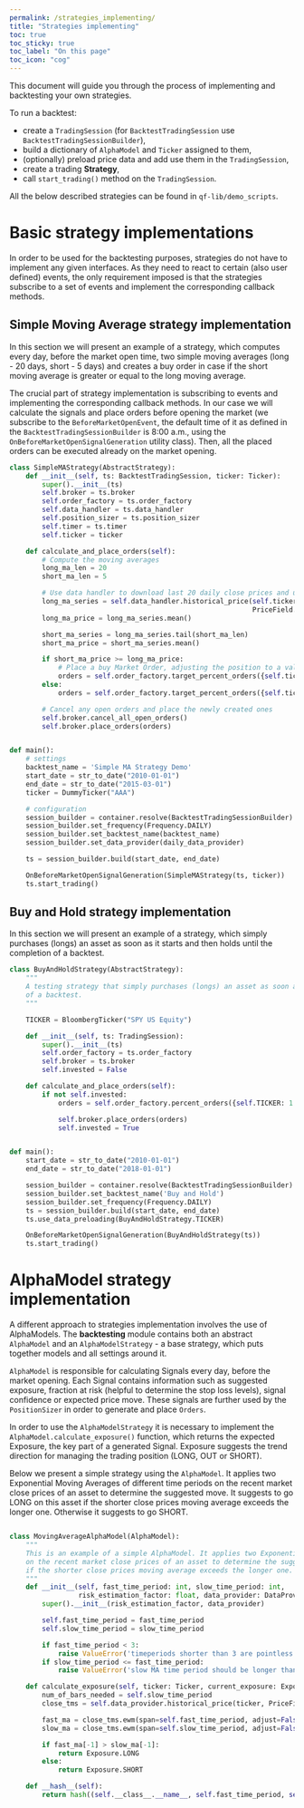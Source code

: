 ```yaml
---
permalink: /strategies_implementing/
title: "Strategies implementing"
toc: true
toc_sticky: true
toc_label: "On this page"
toc_icon: "cog"
---
```


This document will guide you through the process of implementing and backtesting your own strategies.

To run a backtest:
- create a `TradingSession` (for `BacktestTradingSession` use `BacktestTradingSessionBuilder`),
- build a dictionary of `AlphaModel` and `Ticker` assigned to them,
- (optionally) preload price data and add use them in the `TradingSession`,
- create a trading **Strategy**,
- call `start_trading()` method on the `TradingSession`.

All the below described strategies can be found in `qf-lib/demo_scripts`.

# Basic strategy implementations

In order to be used for the backtesting purposes, strategies do not have to implement any given interfaces. As they need to react to certain (also user defined) events, the only requirement imposed is that the strategies subscribe to a set of events and implement the corresponding callback methods.

## Simple Moving Average strategy implementation

In this section we will present an example of a strategy, which computes every day, before the market open time, two simple moving averages (long - 20 days, short - 5 days) and creates a buy order in case if the short moving average is greater or equal to the long moving average.

The crucial part of strategy implementation is subscribing to events and implementing the corresponding callback methods. In our case we will calculate the signals and place orders before opening the market (we subscribe to the `BeforeMarketOpenEvent`, 
the default time of it as defined in the `BacktestTradingSessionBuilder` is 8:00 a.m., using the `OnBeforeMarketOpenSignalGeneration` utility class). 
Then, all the placed orders can be executed already on the market opening.

```python
class SimpleMAStrategy(AbstractStrategy):
    def __init__(self, ts: BacktestTradingSession, ticker: Ticker):
        super().__init__(ts)
        self.broker = ts.broker
        self.order_factory = ts.order_factory
        self.data_handler = ts.data_handler
        self.position_sizer = ts.position_sizer
        self.timer = ts.timer
        self.ticker = ticker

    def calculate_and_place_orders(self):
        # Compute the moving averages
        long_ma_len = 20
        short_ma_len = 5

        # Use data handler to download last 20 daily close prices and use them to compute the moving averages
        long_ma_series = self.data_handler.historical_price(self.ticker,
                                                            PriceField.Close, long_ma_len)
        long_ma_price = long_ma_series.mean()

        short_ma_series = long_ma_series.tail(short_ma_len)
        short_ma_price = short_ma_series.mean()

        if short_ma_price >= long_ma_price:
            # Place a buy Market Order, adjusting the position to a value equal to 100% of the portfolio
            orders = self.order_factory.target_percent_orders({self.ticker: 1.0}, MarketOrder(), TimeInForce.DAY)
        else:
            orders = self.order_factory.target_percent_orders({self.ticker: 0.0}, MarketOrder(), TimeInForce.DAY)

        # Cancel any open orders and place the newly created ones
        self.broker.cancel_all_open_orders()
        self.broker.place_orders(orders)


def main():
    # settings
    backtest_name = 'Simple MA Strategy Demo'
    start_date = str_to_date("2010-01-01")
    end_date = str_to_date("2015-03-01")
    ticker = DummyTicker("AAA")

    # configuration
    session_builder = container.resolve(BacktestTradingSessionBuilder)  # type: BacktestTradingSessionBuilder
    session_builder.set_frequency(Frequency.DAILY)
    session_builder.set_backtest_name(backtest_name)
    session_builder.set_data_provider(daily_data_provider)

    ts = session_builder.build(start_date, end_date)

    OnBeforeMarketOpenSignalGeneration(SimpleMAStrategy(ts, ticker))
    ts.start_trading()
```

## Buy and Hold strategy implementation

In this section we will present an example of a strategy, which simply purchases (longs) an asset as soon as it starts and then holds until the completion of a backtest.

```python
class BuyAndHoldStrategy(AbstractStrategy):
    """
    A testing strategy that simply purchases (longs) an asset as soon as it starts and then holds until the completion
    of a backtest.
    """

    TICKER = BloombergTicker("SPY US Equity")

    def __init__(self, ts: TradingSession):
        super().__init__(ts)
        self.order_factory = ts.order_factory
        self.broker = ts.broker
        self.invested = False

    def calculate_and_place_orders(self):
        if not self.invested:
            orders = self.order_factory.percent_orders({self.TICKER: 1.0}, MarketOrder(), TimeInForce.GTC)

            self.broker.place_orders(orders)
            self.invested = True


def main():
    start_date = str_to_date("2010-01-01")
    end_date = str_to_date("2018-01-01")

    session_builder = container.resolve(BacktestTradingSessionBuilder)  # type: BacktestTradingSessionBuilder
    session_builder.set_backtest_name('Buy and Hold')
    session_builder.set_frequency(Frequency.DAILY)
    ts = session_builder.build(start_date, end_date)
    ts.use_data_preloading(BuyAndHoldStrategy.TICKER)

    OnBeforeMarketOpenSignalGeneration(BuyAndHoldStrategy(ts))
    ts.start_trading()
```

# AlphaModel strategy implementation
A different approach to strategies implementation involves the use of AlphaModels. The **backtesting** module contains both an abstract `AlphaModel` and an `AlphaModelStrategy` - a base strategy, which puts together models and all settings around it.

`AlphaModel` is responsible for calculating Signals every day, before the market opening. Each Signal contains information such as suggested exposure, fraction at risk (helpful to determine the stop loss levels), signal confidence or expected price move. These signals are further used by the `PositionSizer` in order to generate and place `Orders`.

In order to use the `AlphaModelStrategy` it is necessary to implement the `AlphaModel.calculate_exposure()` function, which returns the expected Exposure, the key part of a generated Signal. Exposure suggests the trend direction for managing the trading position (LONG, OUT or SHORT).

Below we present a simple strategy using the `AlphaModel`. It applies two Exponential Moving Averages of different time periods on the recent market close prices of an asset to determine the suggested move. It suggests to go LONG on this asset if the shorter close prices moving average exceeds the longer one. Otherwise it suggests to go SHORT.

```python

class MovingAverageAlphaModel(AlphaModel):
    """
    This is an example of a simple AlphaModel. It applies two Exponential Moving Averages of different time periods
    on the recent market close prices of an asset to determine the suggested move. It suggests to go LONG on this asset
    if the shorter close prices moving average exceeds the longer one. Otherwise it suggests to go SHORT.
    """
    def __init__(self, fast_time_period: int, slow_time_period: int,
                 risk_estimation_factor: float, data_provider: DataProvider):
        super().__init__(risk_estimation_factor, data_provider)

        self.fast_time_period = fast_time_period
        self.slow_time_period = slow_time_period

        if fast_time_period < 3:
            raise ValueError('timeperiods shorter than 3 are pointless')
        if slow_time_period <= fast_time_period:
            raise ValueError('slow MA time period should be longer than fast MA time period')

    def calculate_exposure(self, ticker: Ticker, current_exposure: Exposure) -> Exposure:
        num_of_bars_needed = self.slow_time_period
        close_tms = self.data_provider.historical_price(ticker, PriceField.Close, num_of_bars_needed)

        fast_ma = close_tms.ewm(span=self.fast_time_period, adjust=False).mean()  # fast exponential moving average
        slow_ma = close_tms.ewm(span=self.slow_time_period, adjust=False).mean()  # slow exponential moving average

        if fast_ma[-1] > slow_ma[-1]:
            return Exposure.LONG
        else:
            return Exposure.SHORT

    def __hash__(self):
        return hash((self.__class__.__name__, self.fast_time_period, self.slow_time_period, self.risk_estimation_factor))
```
